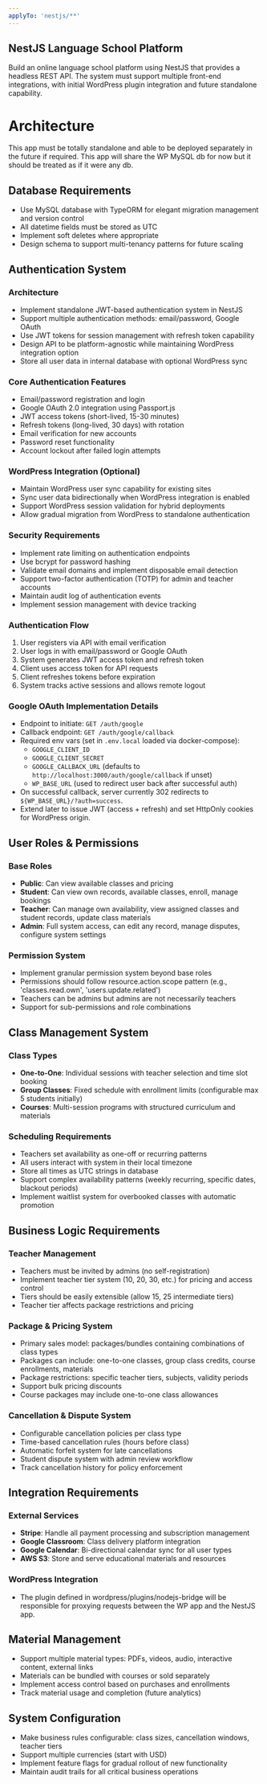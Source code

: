 ```yaml
---
applyTo: 'nestjs/**'
---
```


## NestJS Language School Platform

Build an online language school platform using NestJS that provides a headless REST API. The system must support multiple front-end integrations, with initial WordPress plugin integration and future standalone capability.

# Architecture 
This app must be totally standalone and able to be deployed separately in the future if required.
This app will share the WP MySQL db for now but it should be treated as if it were any db.

## Database Requirements

- Use MySQL database with TypeORM for elegant migration management and version control
- All datetime fields must be stored as UTC
- Implement soft deletes where appropriate
- Design schema to support multi-tenancy patterns for future scaling

## Authentication System

### Architecture
- Implement standalone JWT-based authentication system in NestJS
- Support multiple authentication methods: email/password, Google OAuth
- Use JWT tokens for session management with refresh token capability
- Design API to be platform-agnostic while maintaining WordPress integration option
- Store all user data in internal database with optional WordPress sync

### Core Authentication Features
- Email/password registration and login
- Google OAuth 2.0 integration using Passport.js
- JWT access tokens (short-lived, 15-30 minutes)
- Refresh tokens (long-lived, 30 days) with rotation
- Email verification for new accounts
- Password reset functionality
- Account lockout after failed login attempts

### WordPress Integration (Optional)
- Maintain WordPress user sync capability for existing sites
- Sync user data bidirectionally when WordPress integration is enabled
- Support WordPress session validation for hybrid deployments
- Allow gradual migration from WordPress to standalone authentication

### Security Requirements
- Implement rate limiting on authentication endpoints
- Use bcrypt for password hashing
- Validate email domains and implement disposable email detection
- Support two-factor authentication (TOTP) for admin and teacher accounts
- Maintain audit log of authentication events
- Implement session management with device tracking

### Authentication Flow
1. User registers via API with email verification
2. User logs in with email/password or Google OAuth
3. System generates JWT access token and refresh token
4. Client uses access token for API requests
5. Client refreshes tokens before expiration
6. System tracks active sessions and allows remote logout

### Google OAuth Implementation Details
- Endpoint to initiate: `GET /auth/google`
- Callback endpoint: `GET /auth/google/callback`
- Required env vars (set in `.env.local` loaded via docker-compose):
	- `GOOGLE_CLIENT_ID`
	- `GOOGLE_CLIENT_SECRET`
	- `GOOGLE_CALLBACK_URL` (defaults to `http://localhost:3000/auth/google/callback` if unset)
	- `WP_BASE_URL` (used to redirect user back after successful auth)
- On successful callback, server currently 302 redirects to `${WP_BASE_URL}/?auth=success`.
- Extend later to issue JWT (access + refresh) and set HttpOnly cookies for WordPress origin.

## User Roles & Permissions

### Base Roles
- **Public**: Can view available classes and pricing
- **Student**: Can view own records, available classes, enroll, manage bookings
- **Teacher**: Can manage own availability, view assigned classes and student records, update class materials
- **Admin**: Full system access, can edit any record, manage disputes, configure system settings

### Permission System
- Implement granular permission system beyond base roles
- Permissions should follow resource.action.scope pattern (e.g., 'classes.read.own', 'users.update.related')
- Teachers can be admins but admins are not necessarily teachers
- Support for sub-permissions and role combinations

## Class Management System

### Class Types
- **One-to-One**: Individual sessions with teacher selection and time slot booking
- **Group Classes**: Fixed schedule with enrollment limits (configurable max 5 students initially)
- **Courses**: Multi-session programs with structured curriculum and materials

### Scheduling Requirements
- Teachers set availability as one-off or recurring patterns
- All users interact with system in their local timezone
- Store all times as UTC strings in database
- Support complex availability patterns (weekly recurring, specific dates, blackout periods)
- Implement waitlist system for overbooked classes with automatic promotion

## Business Logic Requirements

### Teacher Management
- Teachers must be invited by admins (no self-registration)
- Implement teacher tier system (10, 20, 30, etc.) for pricing and access control
- Tiers should be easily extensible (allow 15, 25 intermediate tiers)
- Teacher tier affects package restrictions and pricing

### Package & Pricing System
- Primary sales model: packages/bundles containing combinations of class types
- Packages can include: one-to-one classes, group class credits, course enrollments, materials
- Package restrictions: specific teacher tiers, subjects, validity periods
- Support bulk pricing discounts
- Course packages may include one-to-one class allowances

### Cancellation & Dispute System
- Configurable cancellation policies per class type
- Time-based cancellation rules (hours before class)
- Automatic forfeit system for late cancellations
- Student dispute system with admin review workflow
- Track cancellation history for policy enforcement

## Integration Requirements

### External Services
- **Stripe**: Handle all payment processing and subscription management
- **Google Classroom**: Class delivery platform integration
- **Google Calendar**: Bi-directional calendar sync for all user types
- **AWS S3**: Store and serve educational materials and resources

### WordPress Integration
- The plugin defined in wordpress/plugins/nodejs-bridge will be responsible for proxying requests between the WP app and the NestJS app.

## Material Management
- Support multiple material types: PDFs, videos, audio, interactive content, external links
- Materials can be bundled with courses or sold separately
- Implement access control based on purchases and enrollments
- Track material usage and completion (future analytics)

## System Configuration
- Make business rules configurable: class sizes, cancellation windows, teacher tiers
- Support multiple currencies (start with USD)
- Implement feature flags for gradual rollout of new functionality
- Maintain audit trails for all critical business operations